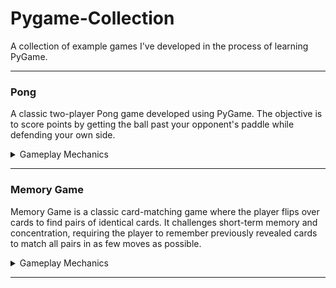 # Pygame-Collection

A collection of example games I've developed in the process of learning PyGame.

---
### Pong

A classic two-player Pong game developed using PyGame. The objective is to score points by getting the ball past your opponent's paddle while defending your own side.

<details>
<summary>Gameplay Mechanics</summary>

- **Controls**:
  - **Player Paddle**: Use the **Up** and **Down** arrow keys to move the paddle vertically.
  - **Opponent Paddle**: Controlled by a simple AI that tracks the ball's vertical position.

- **Scoring**:
  - Players score a point when the opponent fails to return the ball.
  - The game keeps track of each player's score, and the first player to reach a predefined score (11 points) wins the game.

- **Game Timer**:
  - A timer counts down from a set duration, and if time runs out, the player with the highest score is declared the winner.

- **Visuals**:
  - The game features a minimalist design with a black background and contrasting colors for the paddles and ball.
  - A scoreboard displays the current scores and a timer.


#### Features

- **Smooth Paddle Movement**: The paddles move seamlessly within the boundaries of the game window.
- **Collision Detection**: The ball bounces off the paddles and walls, creating dynamic gameplay.
- **Restart Functionality**: Players can restart the game by clicking on a "Click to Restart" button displayed at the end of the game.

#### How to Play

Run the game by executing the main script:
   ```bash
   python main.py
  ```
</details>

---

### Memory Game

Memory Game is a classic card-matching game where the player flips over cards to find pairs of identical cards. It challenges short-term memory and concentration, requiring the player to remember previously revealed cards to match all pairs in as few moves as possible.

<details>
<summary>Gameplay Mechanics</summary>

- **Controls**:
  - **Mouse**: Click on a card to flip it. Match two identical cards to lock them in the face-up position.

#### Features

- **Grid Size Selection**: Players can choose from different grid sizes, such as 2x2, 3x2, or larger.
- **Dynamic Game Board**: The number of cards and their placement adjust based on the selected grid size.
- **Flip Function**: Click on a card to flip it and reveal its content.
- **Matching Logic**: If two flipped cards are identical, they remain face up otherwise, they flip back.
- **Scoring**: The player can see their current score or number of moves after the game ends.
- **Timer**: The player has access to a timer that tracks the duration it takes to complete the game.
- **Responsive Layout**: The size of the game board and card placement are adjusted to ensure the game looks good even with small grids (like 2x2).

#### How to Play

- At the start of the game, choose a grid size (e.g., 2x2, 3x2, 4x4).
- Click on two cards to flip them over.
- If the cards match, they stay face up; if not, they flip back after a short delay.
- Continue until all pairs of cards are matched!

Run the game by executing the main script:
   ```bash
   python main.py
  ```
</details>

---

